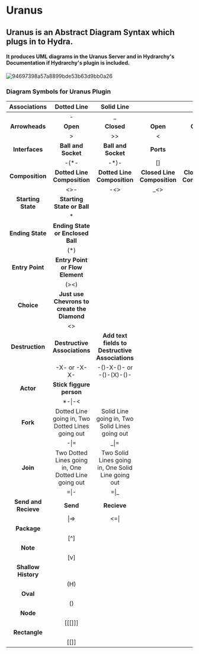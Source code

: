 # Uranus
## Uranus is an Abstract Diagram Syntax which plugs in to Hydra.
#### It produces UML diagrams in the Uranus Server and in Hydrarchy's Documentation if Hydrarchy's plugin is included. 

![94697398a57a8899bde53b63d9bb0a26](https://user-images.githubusercontent.com/107733608/174940420-f05fc3fd-460c-4811-884f-cf8fa736a0b6.jpg)


  

### Diagram Symbols for Uranus Plugin

|   **Associations**   |                    **Dotted Line**                   |                   **Solid Line**                   |                             |                             |
|:--------------------:|:----------------------------------------------------:|:--------------------------------------------------:|:---------------------------:|:---------------------------:|
|                      |                           -                          |                          _                         |                             |                             |
|    **Arrowheads**    |                       **Open**                       |                     **Closed**                     |           **Open**          |          **Closed**         |
|                      |                           >                          |                         >>                         |              <              |              <<             |
|    **Interfaces**    |                  **Ball and Socket**                 |                 **Ball and Socket**                |          **Ports**          |                             |
|                      |                         -(*-                         |                        -*)-                        |              []             |                             |
|    **Composition**   |              **Dotted Line Composition**             |             **Dotted Line Composition**            | **Closed Line Composition** | **Closed Line Composition** |
|                      |                         <>-                          |                         -<>                        |              _<>            |             <>_             |
|  **Starting State**  |              **Starting State or Ball**              |                                                    |                             |                             |
|                      |                           *                          |                                                    |                             |                             |
|   **Ending State**   |           **Ending State or Enclosed Ball**          |                                                    |                             |                             |
|                      |                          (*)                         |                                                    |                             |                             |
|    **Entry Point**   |            **Entry Point or Flow Element**           |                                                    |                             |                             |
|                      |                         (><)                         |                                                    |                             |                             |
|      **Choice**      |      **Just use Chevrons to create the Diamond**     |                                                    |                             |                             |
|                      |                          <>                          |                                                    |                             |                             |
|    **Destruction**   |             **Destructive Associations**             | **Add text fields to Destructive Associations**    |                             |                             |
|                      |                     -X- or -X-X-                     |              -()-X-()- or -()-(X)-()-              |                             |                             |
|       **Actor**      |               **Stick figgure person**               |                                                    |                             |                             |
|                      |                        *-\|-<                        |                                                    |                             |                             |
|       **Fork**       |   Dotted Line going in, Two Dotted Lines going out   |   Solid Line going in, Two Solid Lines going out   |                             |                             |
|                      |                         -\|=                         |                        _\|=                        |                             |                             |
|       **Join**       | Two Dotted Lines going in, One Dotted Line going out | Two Solid Lines going in, One Solid Line going out |                             |                             |
|                      |                         =\|-                         |                        =\|_                        |                             |                             |
| **Send and Recieve** |                       **Send**                       |                     **Recieve**                    |                             |                             |
|                      |                         \|=>                         |                        <=\|                        |                             |                             |
|      **Package**     |                                                      |                                                    |                             |                             |
|                      |                          [^]                         |                                                    |                             |                             |
|       **Note**       |                                                      |                                                    |                             |                             |
|                      |                          [v]                         |                                                    |                             |                             |
|  **Shallow History** |                                                      |                                                    |                             |                             |
|                      |                          (H)                         |                                                    |                             |                             |
|       **Oval**       |                                                      |                                                    |                             |                             |
|                      |                          ()                          |                                                    |                             |                             |
|       **Node**       |                                                      |                                                    |                             |                             |
|                      |                       [[[]]]                         |                                                    |                             |                             |
|       **Rectangle**  |                                                      |                                                    |                             |                             |
|                      |                         [[]]                         |                                                    |                             |                             |
